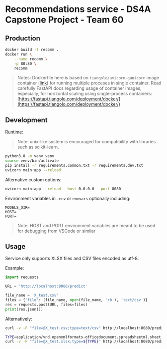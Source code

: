 # Recommendations service - DS4A Capstone Project - Team 60

## Production

```bash
docker build -t recomm .
docker run \
    --name recomm \
    -p 80:80 \
    recomm
```

> Notes: Dockerfile here is based on `tiangolo/uvicorn-gunicorn` image container ([link](https://github.com/tiangolo/uvicorn-gunicorn-docker)) for running multiple proceses in single container. Read carefully FastAPI docs regarding usage of container images, especially, for horizontal scaling using single-process containers: [https://fastapi.tiangolo.com/deployment/docker/](https://fastapi.tiangolo.com/deployment/docker/)

## Development

Runtime:
> Note: unix-like system is encouraged for compatibility with libraries such as scikit-learn.
```bash
python3.8 -m venv venv
source venv/bin/activate
pip install -r requirements.common.txt -r requirements.dev.txt
uvicorn main:app --reload
```

Alternative custom options:
```bash
uvicorn main:app --reload --host 0.0.0.0 --port 8080
```

Environment variables in `.env` or `envvars` optionally including:
```
MODELS_DIR=
HOST=
PORT=
```
> Note: HOST and PORT environment variables are meant to be used for debugging from VSCode or similar


## Usage

Service only supports XLSX files and CSV files encoded as utf-8.

Example:

```python
import requests

URL = 'http://localhost:8080/predict'

file_name = 'X_test.csv'
files = {'file': (file_name, open(file_name, 'rb'), 'text/csv')}
res = requests.post(URL, files=files)
print(res.json())
```

Alternatively:

```bash
curl -v -F "file=@X_test.csv;type=text/csv" http://localhost:8080/predict
```

```bash
TYPE=application/vnd.openxmlformats-officedocument.spreadsheetml.sheet
curl -v -F "file=@X_test.xlsx;type=${TYPE}" http://localhost:8080/predict
```